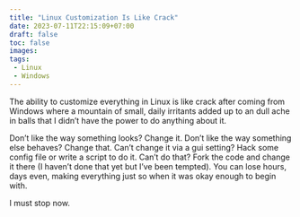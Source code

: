 ```yaml
---
title: "Linux Customization Is Like Crack"
date: 2023-07-11T22:15:09+07:00
draft: false
toc: false
images:
tags:
 - Linux
 - Windows
---
```

The ability to customize everything in Linux is like crack after coming from Windows where a mountain of small, daily irritants added up to an dull ache in balls that I didn’t have the power to do anything about it.
<!--more-->

Don’t like the way something looks? Change it. Don’t like the way something else behaves? Change that. Can’t change it via a gui setting? Hack some config file or write a script to do it. Can’t do that? Fork the code and change it there (I haven’t done that yet but I’ve been tempted). You can lose hours, days even, making everything just so when it was okay enough to begin with.

I must stop now.
